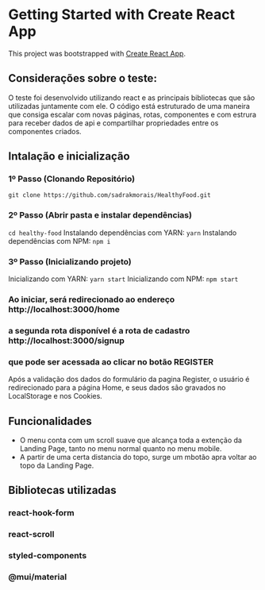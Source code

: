 # Getting Started with Create React App

This project was bootstrapped with [Create React App](https://github.com/facebook/create-react-app).

## Considerações sobre o teste:

O teste foi desenvolvido utilizando react e as principais bibliotecas que são utilizadas juntamente com ele. O código está estruturado de uma maneira que consiga escalar com novas páginas, rotas, componentes e com estrura para receber dados de api e compartilhar propriedades entre os componentes criados.

## Intalação e inicialização

### 1º Passo (Clonando Repositório)

`git clone https://github.com/sadrakmorais/HealthyFood.git`

### 2º Passo (Abrir pasta e instalar dependências)

`cd healthy-food`
Instalando dependências com YARN:
`yarn`
Instalando dependências com NPM:
`npm i`

### 3º Passo (Inicializando projeto)

Inicializando com YARN:
`yarn start`
Inicializando com NPM:
`npm start`

### Ao iniciar, será redirecionado ao endereço http://localhost:3000/home
### a segunda rota disponível é a rota de cadastro http://localhost:3000/signup
### que pode ser acessada ao clicar no botão REGISTER

Após a validação dos dados do formulário da pagina Register, o usuário é redirecionado para a página Home, e seus dados são gravados no LocalStorage e nos Cookies.


## Funcionalidades

- O menu conta com um scroll suave que alcança toda a extenção da Landing Page, tanto no menu normal quanto no menu mobile.
- A partir de uma certa distancia do topo, surge um mbotão apra voltar ao topo da Landing Page.

## Bibliotecas utilizadas

### react-hook-form
### react-scroll
### styled-components
### @mui/material




